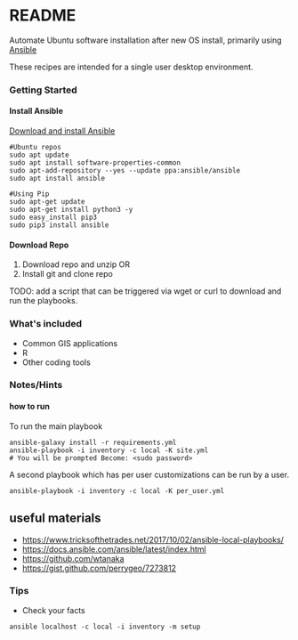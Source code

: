 # README #
Automate Ubuntu software installation after new OS install, primarily using [Ansible](https://www.ansible.com/)

These recipes are intended for a single user desktop environment.

### Getting Started ###

#### Install Ansible ####

[Download and install Ansible](https://docs.ansible.com/ansible/latest/installation_guide/intro_installation.html?extIdCarryOver=true&sc_cid=701f2000001OH7YAAW#latest-releases-via-apt-ubuntu)

```
#Ubuntu repos
sudo apt update
sudo apt install software-properties-common
sudo apt-add-repository --yes --update ppa:ansible/ansible
sudo apt install ansible
```

```
#Using Pip
sudo apt-get update
sudo apt-get install python3 -y
sudo easy_install pip3
sudo pip3 install ansible
```

#### Download Repo ####

1. Download repo and unzip
OR
1. Install git and clone repo

TODO: add a script that can be triggered via wget or curl to download and run the playbooks.

### What's included ###

* Common GIS applications
* R
* Other coding tools

### Notes/Hints ###

#### how to run ####
To run the main playbook
```
ansible-galaxy install -r requirements.yml
ansible-playbook -i inventory -c local -K site.yml
# You will be prompted Become: <sudo password>
```

A second playbook which has per user customizations can be run by a user.
```
ansible-playbook -i inventory -c local -K per_user.yml
```
## useful materials ##
* https://www.tricksofthetrades.net/2017/10/02/ansible-local-playbooks/
* https://docs.ansible.com/ansible/latest/index.html
* https://github.com/wtanaka
* https://gist.github.com/perrygeo/7273812

### Tips ###

* Check your facts
```
ansible localhost -c local -i inventory -m setup
```
